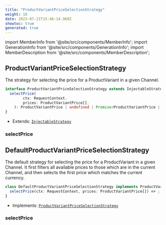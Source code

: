 ```yaml
---
title: "ProductVariantPriceSelectionStrategy"
weight: 10
date: 2023-07-21T15:46:14.960Z
showtoc: true
generated: true
---
```

<!-- This file was generated from the Vendure source. Do not modify. Instead, re-run the "docs:build" script -->
import MemberInfo from '@site/src/components/MemberInfo';
import GenerationInfo from '@site/src/components/GenerationInfo';
import MemberDescription from '@site/src/components/MemberDescription';


## ProductVariantPriceSelectionStrategy

<GenerationInfo sourceFile="packages/core/src/config/catalog/product-variant-price-selection-strategy.ts" sourceLine="14" packageName="@vendure/core" since="2.0.0" />

The strategy for selecting the price for a ProductVariant in a given Channel.

```ts title="Signature"
interface ProductVariantPriceSelectionStrategy extends InjectableStrategy {
  selectPrice(
        ctx: RequestContext,
        prices: ProductVariantPrice[],
    ): ProductVariantPrice | undefined | Promise<ProductVariantPrice | undefined>;
}
```
* Extends: <code><a href='/reference/typescript-api/common/injectable-strategy#injectablestrategy'>InjectableStrategy</a></code>



<div className="members-wrapper">

### selectPrice

<MemberInfo kind="method" type="(ctx: <a href='/reference/typescript-api/request/request-context#requestcontext'>RequestContext</a>, prices: <a href='/reference/typescript-api/entities/product-variant-price#productvariantprice'>ProductVariantPrice</a>[]) => <a href='/reference/typescript-api/entities/product-variant-price#productvariantprice'>ProductVariantPrice</a> | undefined | Promise&#60;<a href='/reference/typescript-api/entities/product-variant-price#productvariantprice'>ProductVariantPrice</a> | undefined&#62;"   />




</div>


## DefaultProductVariantPriceSelectionStrategy

<GenerationInfo sourceFile="packages/core/src/config/catalog/default-product-variant-price-selection-strategy.ts" sourceLine="17" packageName="@vendure/core" since="2.0.0" />

The default strategy for selecting the price for a ProductVariant in a given Channel. It
first filters all available prices to those which are in the current Channel, and then
selects the first price which matches the current currency.

```ts title="Signature"
class DefaultProductVariantPriceSelectionStrategy implements ProductVariantPriceSelectionStrategy {
  selectPrice(ctx: RequestContext, prices: ProductVariantPrice[]) => ;
}
```
* Implements: <code><a href='/reference/typescript-api/configuration/product-variant-price-selection-strategy#productvariantpriceselectionstrategy'>ProductVariantPriceSelectionStrategy</a></code>



<div className="members-wrapper">

### selectPrice

<MemberInfo kind="method" type="(ctx: <a href='/reference/typescript-api/request/request-context#requestcontext'>RequestContext</a>, prices: <a href='/reference/typescript-api/entities/product-variant-price#productvariantprice'>ProductVariantPrice</a>[]) => "   />




</div>
